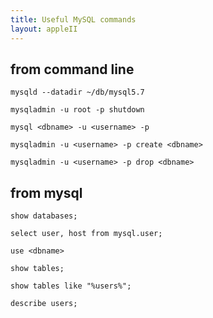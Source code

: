 ```yaml
---
title: Useful MySQL commands
layout: appleII
---
```


from command line
-----------------

`mysqld --datadir ~/db/mysql5.7`

`mysqladmin -u root -p shutdown`

`mysql <dbname> -u <username> -p`

`mysqladmin -u <username> -p create <dbname>`

`mysqladmin -u <username> -p drop <dbname>`

from mysql
----------

`show databases;`

`select user, host from mysql.user;`

`use <dbname>`

`show tables;`

`show tables like "%users%";`

`describe users;`
